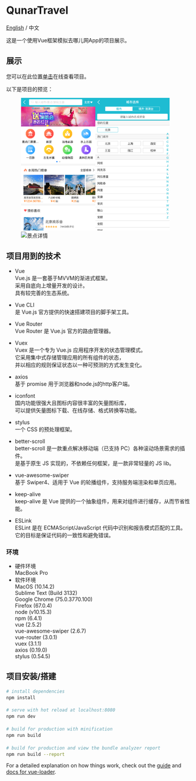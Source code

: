 # QunarTravel
[English](README.md) / 中文

这是一个使用Vue框架模拟去哪儿网App的项目展示。  

## 展示
您可以在此位置[单击](https://gengjian1203.github.io/qunartravel/dist)在线查看项目。  
  
以下是项目的预览：  
<figure class="third">
    <img src="readme/result_1.png" alt="首页" width="200"><img src="readme/result_2.png" alt="城市选择" width="200"><img src="readme/result_3.png" alt="景点详情" width="200">
</figure>

## 项目用到的技术
* Vue  
Vue.js 是一套基于MVVM的渐进式框架。  
采用自底向上增量开发的设计。  
具有较完善的生态系统。  
  
* Vue CLI  
是 Vue.js 官方提供的快速搭建项目的脚手架工具。  
  
* Vue Router  
Vue Router 是 Vue.js 官方的路由管理器。  
  
* Vuex  
Vuex 是一个专为 Vue.js 应用程序开发的状态管理模式。  
它采用集中式存储管理应用的所有组件的状态，  
并以相应的规则保证状态以一种可预测的方式发生变化。  
  
* axios  
基于 promise 用于浏览器和node.js的http客户端。  
  
* iconfont  
国内功能很强大且图标内容很丰富的矢量图标库，  
可以提供矢量图标下载、在线存储、格式转换等功能。  
  
* stylus  
一个 CSS 的预处理框架。  
  
* better-scroll  
better-scroll 是一款重点解决移动端（已支持 PC）各种滚动场景需求的插件。  
是基于原生 JS 实现的，不依赖任何框架，是一款非常轻量的 JS lib。  
  
* vue-awesome-swiper  
基于 Swiper4、适用于 Vue 的轮播组件，支持服务端渲染和单页应用。  
  
* keep-alive  
keep-alive 是 Vue 提供的一个抽象组件，用来对组件进行缓存，从而节省性能。  

* ESLink  
ESLint 是在 ECMAScript/JavaScript 代码中识别和报告模式匹配的工具。  
它的目标是保证代码的一致性和避免错误。  
  
### 环境
* 硬件环境  
MacBook Pro  
* 软件环境  
MacOS (10.14.2)    
Sublime Text (Build 3132)  
Google Chrome (75.0.3770.100)  
Firefox (67.0.4)  
node (v10.15.3)  
npm (6.4.1)  
vue (2.5.2)  
vue-awesome-swiper (2.6.7)  
vue-router (3.0.1)  
vuex (3.1.1)  
axios (0.19.0)  
stylus (0.54.5)  
  
## 项目安装/搭建

``` bash
# install dependencies
npm install

# serve with hot reload at localhost:8080
npm run dev

# build for production with minification
npm run build

# build for production and view the bundle analyzer report
npm run build --report
```

For a detailed explanation on how things work, check out the [guide](http://vuejs-templates.github.io/webpack/) and [docs for vue-loader](http://vuejs.github.io/vue-loader).
